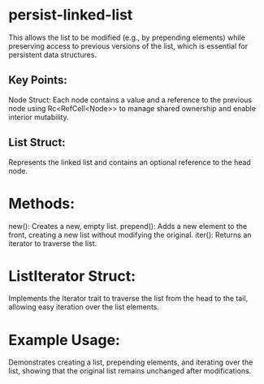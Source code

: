 # persist-linked-list

This allows the list to be modified (e.g., by prepending elements) while preserving access to previous versions of the list, which is essential for persistent data structures.

## Key Points:
Node Struct: Each node contains a value and a reference to the previous node using Rc<RefCell<Node<T>>> to manage shared ownership and enable interior mutability.

## List Struct: 
Represents the linked list and contains an optional reference to the head node.

# Methods:
new(): Creates a new, empty list.
prepend(): Adds a new element to the front, creating a new list without modifying the original.
iter(): Returns an iterator to traverse the list.


# ListIterator Struct:

Implements the Iterator trait to traverse the list from the head to the tail, allowing easy iteration over the list elements.

# Example Usage: 

Demonstrates creating a list, prepending elements, and iterating over the list, showing that the original list remains unchanged after modifications.